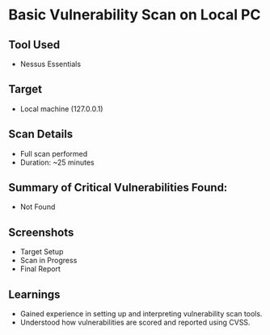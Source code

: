 # Basic Vulnerability Scan on Local PC

## Tool Used
- Nessus Essentials

## Target
- Local machine (127.0.0.1)

## Scan Details
- Full scan performed
- Duration: ~25 minutes

## Summary of Critical Vulnerabilities Found:
- Not Found

## Screenshots
- Target Setup
- Scan in Progress
- Final Report

## Learnings
- Gained experience in setting up and interpreting vulnerability scan tools.
- Understood how vulnerabilities are scored and reported using CVSS.
